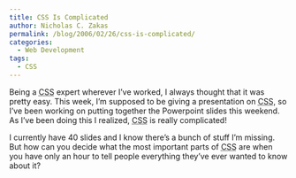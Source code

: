 ```yaml
---
title: CSS Is Complicated
author: Nicholas C. Zakas
permalink: /blog/2006/02/26/css-is-complicated/
categories:
  - Web Development
tags:
  - CSS
---
```

Being a <acronym title="Cascading Style Sheets">CSS</acronym> expert wherever I&#8217;ve worked, I always thought that it was pretty easy. This week, I&#8217;m supposed to be giving a presentation on <acronym title="Cascading Style Sheets">CSS</acronym>, so I&#8217;ve been working on putting together the Powerpoint slides this weekend. As I&#8217;ve been doing this I realized, <acronym title="Cascading Style Sheets">CSS</acronym> is really complicated!

I currently have 40 slides and I know there&#8217;s a bunch of stuff I&#8217;m missing. But how can you decide what the most important parts of <acronym title="Cascading Style Sheets">CSS</acronym> are when you have only an hour to tell people everything they&#8217;ve ever wanted to know about it?
